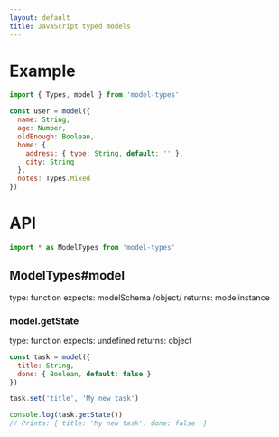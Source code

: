 ```yaml
---
layout: default
title: JavaScript typed models
---
```


# [](#example)Example
```javascript
import { Types, model } from 'model-types'

const user = model({
  name: String,
  age: Number,
  oldEnough: Boolean,
  home: {
    address: { type: String, default: '' },
    city: String
  },
  notes: Types.Mixed
})
```

# [](#api)API
```javascript
import * as ModelTypes from 'model-types'
```
## [](#api-model)ModelTypes#model
type: function
expects: modelSchema /object/
returns: modelinstance

### [](#api-model-getstate)model.getState
type: function
expects: undefined
returns: object
```javascript
const task = model({
  title: String,
  done: { Boolean, default: false }
})

task.set('title', 'My new task')

console.log(task.getState())
// Prints: { title: 'My new task', done: false  }
```
